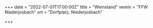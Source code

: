 +++
date = "2022-07-01T17:00:00Z"
title = "Weinstand"
verein = "FFW Niederjosbach"
ort = "Dorfplatz, Niederjosbach"

+++
